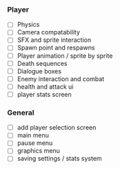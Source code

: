 ### Player
 - [ ] Physics
 - [ ] Camera compatability
 - [ ] SFX and sprite interaction
 - [ ] Spawn point and respawns
 - [ ] Player animation / sprite by sprite
 - [ ] Death sequences
 - [ ] Dialogue boxes
 - [ ] Enemy interaction and combat
 - [ ] health and attack ui
 - [ ] player stats screen

### General
- [ ] add player selection screen
- [ ] main menu
- [ ] pause menu
- [ ] graphics menu 
- [ ] saving settings / stats system
